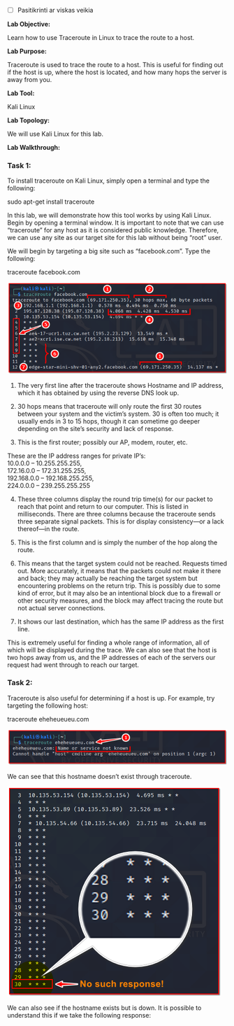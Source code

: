 - [ ] Pasitikrinti ar viskas veikia

**Lab Objective:**

Learn how to use Traceroute in Linux to trace the route to a host.

**Lab Purpose:**

Traceroute is used to trace the route to a host. This is useful for finding out if the host is up, where the host is located, and how many hops the server is away from you.

**Lab Tool:**

Kali Linux

**Lab Topology:**

We will use Kali Linux for this lab.

**Lab Walkthrough:**

### Task 1:

To install traceroute on Kali Linux, simply open a terminal and type the following:

sudo apt-get install traceroute

In this lab, we will demonstrate how this tool works by using Kali Linux. Begin by opening a terminal window. It is important to note that we can use “traceroute” for any host as it is considered public knowledge. Therefore, we can use any site as our target site for this lab without being “root” user.

We will begin by targeting a big site such as “facebook.com”. Type the following:

traceroute facebook.com

![traceroute in linux](attachements/traceroute_in_linux.png)

1) The very first line after the traceroute shows Hostname and IP address, which it has obtained by using the reverse DNS look up.

2) 30 hops means that traceroute will only route the first 30 routes between your system and the victim’s system. 30 is often too much; it usually ends in 3 to 15 hops, though it can sometime go deeper depending on the site’s security and lack of response.

3) This is the first router; possibly our AP, modem, router, etc.

These are the IP address ranges for private IP’s:  
10.0.0.0 – 10.255.255.255,  
172.16.0.0 – 172.31.255.255,  
192.168.0.0 – 192.168.255.255,  
224.0.0.0 – 239.255.255.255

4) These three columns display the round trip time(s) for our packet to reach that point and return to our computer. This is listed in milliseconds. There are three columns because the traceroute sends three separate signal packets. This is for display consistency—or a lack thereof—in the route.

5) This is the first column and is simply the number of the hop along the route.

6) This means that the target system could not be reached. Requests timed out. More accurately, it means that the packets could not make it there and back; they may actually be reaching the target system but encountering problems on the return trip. This is possibly due to some kind of error, but it may also be an intentional block due to a firewall or other security measures, and the block may affect tracing the route but not actual server connections.

7) It shows our last destination, which has the same IP address as the first line.

This is extremely useful for finding a whole range of information, all of which will be displayed during the trace. We can also see that the host is two hops away from us, and the IP addresses of each of the servers our request had went through to reach our target.

### Task 2:

Traceroute is also useful for determining if a host is up. For example, try targeting the following host:

traceroute eheheueueu.com

![traceroute](attachements/traceroute.png)

We can see that this hostname doesn’t exist through traceroute.

![linux traceroute](attachements/linux_traceroute.png)

We can also see if the hostname exists but is down. It is possible to understand this if we take the following response: